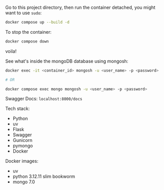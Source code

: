 Go to this project directory, then run the container detached, you might want to use `sudo`:
```bash
docker compose up --build -d
```

To stop the container:
```bash
docker compose down
```

voila!

See what's inside the mongoDB database using mongosh:
```bash
docker exec -it <container_id> mongosh -u <user_name> -p <password>

# OR

docker compose exec mongo mongosh -u <user_name> -p <password>
```

Swagger Docs: `localhost:8000/docs`

Tech stack:
- Python
- uv
- Flask
- Swagger
- Gunicorn
- pymongo
- Docker

Docker images:
- uv
- python 3.12.11 slim bookworm
- mongo 7.0